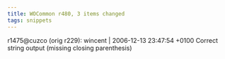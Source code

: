 ```yaml
---
title: WOCommon r480, 3 items changed
tags: snippets
---
```


r1475@cuzco (orig r229): wincent | 2006-12-13 23:47:54 +0100 Correct string output (missing closing parenthesis)
